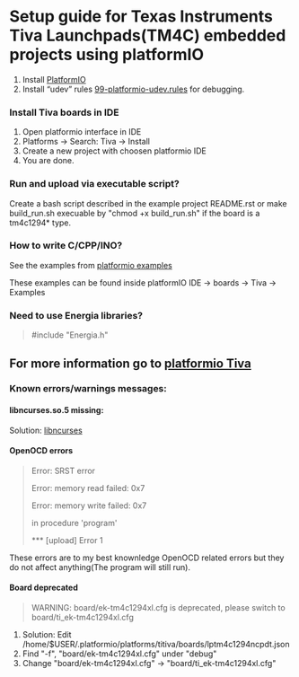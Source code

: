 # Setup guide for Texas Instruments Tiva Launchpads(TM4C) embedded projects using platformIO


1. Install [PlatformIO](https://www.platformio.org/install/)
2. Install “udev” rules [99-platformio-udev.rules](https://docs.platformio.org/en/latest/faq.html#faq-udev-rules) for debugging.

### Install Tiva boards in IDE 
1. Open platformio interface in IDE
2. Platforms -> Search: Tiva -> Install
3. Create a new project with choosen platformio IDE
4. You are done.

### Run and upload via executable script?
Create a bash script described in the example project README.rst or make build_run.sh execuable by "chmod +x build_run.sh" if the board is a tm4c1294* type.

### How to write C/CPP/INO?

See the examples from [platformio examples](https://github.com/platformio/platform-titiva/tree/master/examples?utm_source=platformio.org&utm_medium=docs)

These examples can be found inside platformIO IDE -> boards -> Tiva -> Examples

### Need to use Energia libraries?

> #include "Energia.h"

## For more information go to [platformio Tiva](https://platformio.org/platforms/titiva)


### Known errors/warnings messages: 

#### libncurses.so.5 missing:
Solution: [libncurses](https://stackoverflow.com/questions/17005654/error-while-loading-shared-libraries-libncurses-so-5)

#### OpenOCD errors

> Error: SRST error
> 
> Error: memory read failed: 0x7
> 
> Error: memory write failed: 0x7
> 
>in procedure 'program'
>
> *** [upload] Error 1

These errors are to my best knownledge OpenOCD related errors but they do not affect anything(The program will still run).


#### Board deprecated

> WARNING: board/ek-tm4c1294xl.cfg is deprecated, please switch to board/ti_ek-tm4c1294xl.cfg

1. Solution: Edit /home/$USER/.platformio/platforms/titiva/boards/lptm4c1294ncpdt.json
2. Find "-f", "board/ek-tm4c1294xl.cfg" under "debug"
3. Change "board/ek-tm4c1294xl.cfg" -> "board/ti_ek-tm4c1294xl.cfg"
